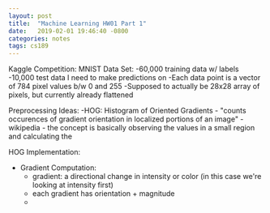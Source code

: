 ```yaml
---
layout: post
title:  "Machine Learning HW01 Part 1"
date:   2019-02-01 19:46:40 -0800
categories: notes
tags: cs189
---
```


Kaggle Competition:
MNIST Data Set:
-60,000 training data w/ labels
-10,000 test data I need to make predictions on
-Each data point is a vector of 784 pixel values b/w 0 and 255
-Supposed to actually be 28x28 array of pixels, but currently already flattened

Preprocessing Ideas:
-HOG: Histogram of Oriented Gradients
	- "counts occurences of gradient orientation in localized portions of an image" -wikipedia
	- the concept is basically observing the values in a small region and calculating the 

HOG Implementation:
- Gradient Computation:
	- gradient: a directional change in intensity or color (in this case we're looking at intensity first)
	- each gradient has orientation + magnitude
	-